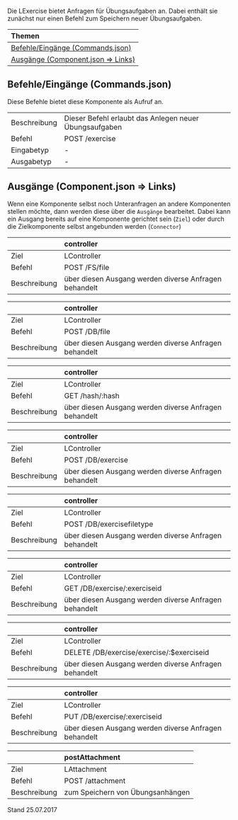 <!--
  - @file de.md
  -
  - @license http://www.gnu.org/licenses/gpl-3.0.html GPL version 3
  -
  - @package OSTEPU (https://github.com/ostepu/ostepu-core)
  - @since -
  -
  - @author Till Uhlig <till.uhlig@student.uni-halle.de>
  - @date 2017
  -
 -->

Die LExercise bietet Anfragen für Übungsaufgaben an. Dabei enthält sie zunächst nur einen Befehl zum Speichern neuer Übungsaufgaben.

| Themen |
| :- |
| [Befehle/Eingänge (Commands.json)](#eingaenge) |
| [Ausgänge (Component.json => Links)](#ausgaenge) |

## <a name='eingaenge'></a>Befehle/Eingänge (Commands.json)
Diese Befehle bietet diese Komponente als Aufruf an.

|||
| :----------- |:----- |
|Beschreibung| Dieser Befehl erlaubt das Anlegen neuer Übungsaufgaben|
|Befehl| POST /exercise|
|Eingabetyp| -|
|Ausgabetyp| -|


## <a name='ausgaenge'></a>Ausgänge (Component.json => Links)
Wenn eine Komponente selbst noch Unteranfragen an andere Komponenten stellen möchte, dann werden diese über die `Ausgänge` bearbeitet.
Dabei kann ein Ausgang bereits auf eine Komponente gerichtet sein (`Ziel`) oder durch die Zielkomponente selbst angebunden werden (`Connector`)

||controller|
| :----------- |:----- |
|Ziel| LController|
|Befehl| POST /FS/file|
|Beschreibung| über diesen Ausgang werden diverse Anfragen behandelt|

||controller|
| :----------- |:----- |
|Ziel| LController|
|Befehl| POST /DB/file|
|Beschreibung| über diesen Ausgang werden diverse Anfragen behandelt|

||controller|
| :----------- |:----- |
|Ziel| LController|
|Befehl| GET /hash/:hash|
|Beschreibung| über diesen Ausgang werden diverse Anfragen behandelt|

||controller|
| :----------- |:----- |
|Ziel| LController|
|Befehl| POST /DB/exercise|
|Beschreibung| über diesen Ausgang werden diverse Anfragen behandelt|

||controller|
| :----------- |:----- |
|Ziel| LController|
|Befehl| POST /DB/exercisefiletype|
|Beschreibung| über diesen Ausgang werden diverse Anfragen behandelt|

||controller|
| :----------- |:----- |
|Ziel| LController|
|Befehl| GET /DB/exercise/:exerciseid|
|Beschreibung| über diesen Ausgang werden diverse Anfragen behandelt|

||controller|
| :----------- |:----- |
|Ziel| LController|
|Befehl| DELETE /DB/exercise/exercise/:$exerciseid|
|Beschreibung| über diesen Ausgang werden diverse Anfragen behandelt|

||controller|
| :----------- |:----- |
|Ziel| LController|
|Befehl| PUT /DB/exercise/:exerciseid|
|Beschreibung| über diesen Ausgang werden diverse Anfragen behandelt|

||postAttachment|
| :----------- |:----- |
|Ziel| LAttachment|
|Befehl| POST /attachment|
|Beschreibung| zum Speichern von Übungsanhängen|


Stand 25.07.2017
